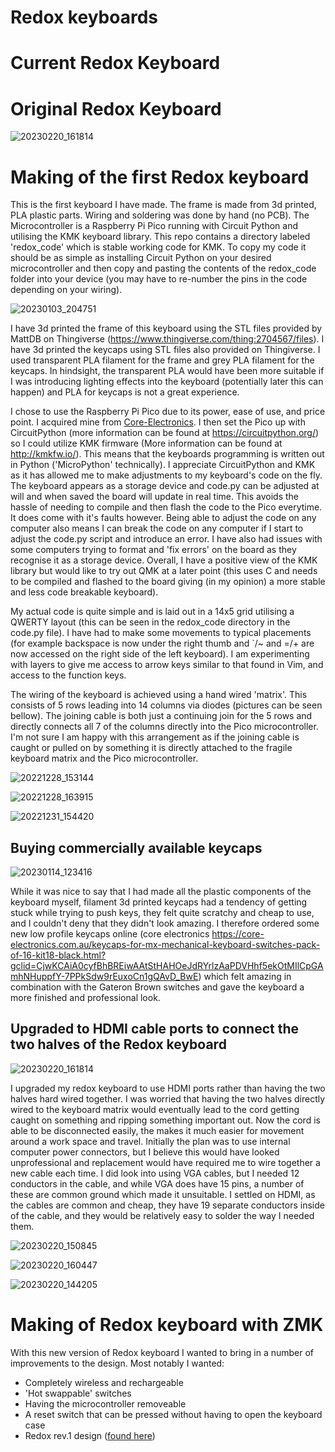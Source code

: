 # Redox keyboards

# Current Redox Keyboard

# Original Redox Keyboard
![20230220_161814](https://user-images.githubusercontent.com/111256162/220501778-74e25547-a3d0-4bc1-a29b-1218343e7bb3.jpg)


# Making of the first Redox keyboard

This is the first keyboard I have made. The frame is made from 3d printed, PLA plastic parts. Wiring and soldering was done by hand (no PCB). The Microcontroller is a Raspberry Pi Pico running with Circuit Python and utilising the KMK keyboard library. This repo contains a directory labeled 'redox_code' which is stable working code for KMK. To copy my code it should be as simple as installing Circuit Python on your desired microcontroller and then copy and pasting the contents of the redox_code folder into your device (you may have to re-number the pins in the code depending on your wiring).

![20230103_204751](https://user-images.githubusercontent.com/111256162/220503882-4528c315-88ab-41f2-8e95-f55b3127dbc7.jpg)

I have 3d printed the frame of this keyboard using the STL files provided by MattDB on Thingiverse (https://www.thingiverse.com/thing:2704567/files). I have 3d printed the keycaps using STL files also provided on Thingiverse. I used transparent PLA filament for the frame and grey PLA filament for the keycaps. In hindsight, the transparent PLA would have been more suitable if I was introducing lighting effects into the keyboard (potentially later this can happen) and PLA for keycaps is not a great experience. 

I chose to use the Raspberry Pi Pico due to its power, ease of use, and price point. I acquired mine from [Core-Electronics](https://core-electronics.com.au/raspberry-pi-pico.html?gclid=CjwKCAiA9NGfBhBvEiwAq5vSyzyWNIwh7zqMT8yNNUex2AOg3EC2hyN4nSSwGvXdT2K5udIXR_YyjBoC3oAQAvD_BwE). I then set the Pico up with CircuitPython (more information can be found at https://circuitpython.org/) so I could utilize KMK firmware (More information can be found at http://kmkfw.io/). This means that the keyboards programming is written out in Python ('MicroPython' technically). I appreciate CircuitPython and KMK as it has allowed me to make adjustments to my keyboard's code on the fly. The keyboard appears as a storage device and code.py can be adjusted at will and when saved the board will update in real time. This avoids the hassle of needing to compile and then flash the code to the Pico everytime. It does come with it's faults however. Being able to adjust the code on any computer also means I can break the code on any computer if I start to adjust the code.py script and introduce an error. I have also had issues with some computers trying to format and 'fix errors' on the board as they recognise it as a storage device. Overall, I have a positive view of the KMK library but would like to try out QMK at a later point (this uses C and needs to be compiled and flashed to the board giving (in my opinion) a more stable and less code breakable keyboard).

My actual code is quite simple and is laid out in a 14x5 grid utilising a QWERTY layout (this can be seen in the redox_code directory in the code.py file). I have had to make some movements to typical placements (for example backspace is now under the right thumb and `/~ and =/+ are now accessed on the right side of the left keyboard). I am experimenting with layers to give me access to arrow keys similar to that found in Vim, and access to the function keys. 

The wiring of the keyboard is achieved using a hand wired 'matrix'. This consists of 5 rows leading into 14 columns via diodes (pictures can be seen bellow). The joining cable is both just a continuing join for the 5 rows and directly connects all 7 of the columns directly into the Pico microcontroller. I'm not sure I am happy with this arrangement as if the joining cable is caught or pulled on by something it is directly attached to the fragile keyboard matrix and the Pico microcontroller. 

![20221228_153144](https://user-images.githubusercontent.com/111256162/220502601-b68133e4-60fd-4885-95e7-d710ceb24dfa.jpg)

![20221228_163915](https://user-images.githubusercontent.com/111256162/220502779-8e71049b-8fd8-4cb6-be77-f1246cd9a18c.jpg)

![20221231_154420](https://user-images.githubusercontent.com/111256162/220502917-9b4c843e-b848-436e-b2d1-2869e7d61a70.jpg)

## Buying commercially available keycaps

![20230114_123416](https://user-images.githubusercontent.com/111256162/212447383-ab533fd3-095f-4bb4-a475-d8b823ab701c.jpg)

While it was nice to say that I had made all the plastic components of the keyboard myself, filament 3d printed keycaps had a tendency of getting stuck while trying to push keys, they felt quite scratchy and cheap to use, and I couldn't deny that they didn't look amazing. I therefore ordered some new low profile keycaps online (core electronics https://core-electronics.com.au/keycaps-for-mx-mechanical-keyboard-switches-pack-of-16-kit18-black.html?gclid=CjwKCAiA0cyfBhBREiwAAtStHAHOeJdRYrlzAaPDVHhf5ekOtMIlCpGAmhNHuppfY-7PPkSdw9rEuxoCn1gQAvD_BwE) which felt amazing in combination with the Gateron Brown switches and gave the keyboard a more finished and professional look. 

## Upgraded to HDMI cable ports to connect the two halves of the Redox keyboard 

![20230220_161814](https://user-images.githubusercontent.com/111256162/220503202-bdb5958a-8ae2-4238-a40c-acb834b8fc98.jpg)

I upgraded my redox keyboard to use HDMI ports rather than having the two halves hard wired together. I was worried that having the two halves directly wired to the keyboard matrix would eventually lead to the cord getting caught on something and ripping something important out. Now the cord is able to be disconnected easily, the makes it much easier for movement around a work space and travel. Initially the plan was to use internal computer power connectors, but I believe this would have looked unprofessional and replacement would have required me to wire together a new cable each time. I did look into using VGA cables, but I needed 12 conductors in the cable, and while VGA does have 15 pins, a number of these are common ground which made it unsuitable. I settled on HDMI, as the cables are common and cheap, they have 19 separate conductors inside of the cable, and they would be relatively easy to solder the way I needed them.

![20230220_150845](https://user-images.githubusercontent.com/111256162/220503330-4833dfa0-0e6a-4bc8-ad29-9167d523cfba.jpg)

![20230220_160447](https://user-images.githubusercontent.com/111256162/220503382-6880f13e-47a5-434c-afa3-49dfb4a7a784.jpg)

![20230220_144205](https://user-images.githubusercontent.com/111256162/220503397-c13c327d-92e7-412d-8077-c7b9815dcd3a.jpg)

# Making of Redox keyboard with ZMK 

With this new version of Redox keyboard I wanted to bring in a number of improvements to the design. Most notably I wanted:

- Completely wireless and rechargeable 
- 'Hot swappable' switches 
- Having the microcontroller removeable
- A reset switch that can be pressed without having to open the keyboard case
- Redox rev.1 design ([found here](https://www.thingiverse.com/thing:2886662))







